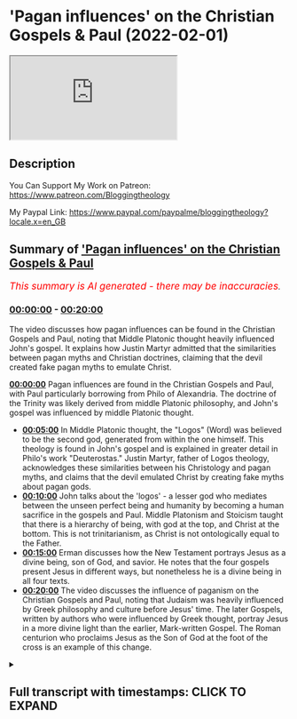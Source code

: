 # 'Pagan influences' on the Christian Gospels & Paul (2022-02-01)

<iframe loading='lazy' src='https://www.youtube.com/embed/w83Gf6Ldavs'></iframe>

## Description

You Can Support My Work on Patreon:
https://www.patreon.com/Bloggingtheology

My Paypal Link: 
https://www.paypal.com/paypalme/bloggingtheology?locale.x=en_GB

## Summary of ['Pagan influences' on the Christian Gospels & Paul](https://www.youtube.com/watch?v=w83Gf6Ldavs)


*<span style="color:red; font-size:125%">This summary is AI generated - there may be inaccuracies</span>. [](/)*

### [00:00:00](https://www.youtube.com/watch?v=w83Gf6Ldavs&t=0) - [00:20:00](https://www.youtube.com/watch?v=w83Gf6Ldavs&t=1200)

The video discusses how pagan influences can be found in the Christian Gospels and Paul, noting that Middle Platonic thought heavily influenced John's gospel. It explains how Justin Martyr admitted that the similarities between pagan myths and Christian doctrines, claiming that the devil created fake pagan myths to emulate Christ.

**[00:00:00](https://www.youtube.com/watch?v=w83Gf6Ldavs&t=0)** Pagan influences are found in the Christian Gospels and Paul, with Paul particularly borrowing from Philo of Alexandria. The doctrine of the Trinity was likely derived from middle Platonic philosophy, and John's gospel was influenced by middle Platonic thought.
* **[00:05:00](https://www.youtube.com/watch?v=w83Gf6Ldavs&t=300)** In Middle Platonic thought, the "Logos" (Word) was believed to be the second god, generated from within the one himself. This theology is found in John's gospel and is explained in greater detail in Philo's work "Deuterostas." Justin Martyr, father of Logos theology, acknowledges these similarities between his Christology and pagan myths, and claims that the devil emulated Christ by creating fake myths about pagan gods.
* **[00:10:00](https://www.youtube.com/watch?v=w83Gf6Ldavs&t=600)**  John talks about the 'logos' - a lesser god who mediates between the unseen perfect being and humanity by becoming a human sacrifice in the gospels and Paul. Middle Platonism and Stoicism taught that there is a hierarchy of being, with god at the top, and Christ at the bottom. This is not trinitarianism, as Christ is not ontologically equal to the Father.
* **[00:15:00](https://www.youtube.com/watch?v=w83Gf6Ldavs&t=900)**  Erman discusses how the New Testament portrays Jesus as a divine being, son of God, and savior. He notes that the four gospels present Jesus in different ways, but nonetheless he is a divine being in all four texts.
* **[00:20:00](https://www.youtube.com/watch?v=w83Gf6Ldavs&t=1200)** The video discusses the influence of paganism on the Christian Gospels and Paul, noting that Judaism was heavily influenced by Greek philosophy and culture before Jesus' time. The later Gospels, written by authors who were influenced by Greek thought, portray Jesus in a more divine light than the earlier, Mark-written Gospel. The Roman centurion who proclaims Jesus as the Son of God at the foot of the cross is an example of this change.

<details><summary><h2>Full transcript with timestamps: CLICK TO EXPAND</h2></summary>

[0:00:02](https://youtu.be/w83Gf6Ldavs?t=2) okay so i i want to begin  
[0:00:05](https://youtu.be/w83Gf6Ldavs?t=5) sort of uh setting the table as it were  
[0:00:07](https://youtu.be/w83Gf6Ldavs?t=7) theologically okay  
[0:00:09](https://youtu.be/w83Gf6Ldavs?t=9) so i mentioned in a previous podcast  
[0:00:11](https://youtu.be/w83Gf6Ldavs?t=11) that that paul's christology um not you  
[0:00:14](https://youtu.be/w83Gf6Ldavs?t=14) paul paul paul of tarsus  
[0:00:18](https://youtu.be/w83Gf6Ldavs?t=18) by the way but it's not the same as the  
[0:00:19](https://youtu.be/w83Gf6Ldavs?t=19) apostle paul  
[0:00:21](https://youtu.be/w83Gf6Ldavs?t=21) yeah  
[0:00:22](https://youtu.be/w83Gf6Ldavs?t=22) paul's christology in essence  
[0:00:25](https://youtu.be/w83Gf6Ldavs?t=25) was a composite of jewish and greek  
[0:00:27](https://youtu.be/w83Gf6Ldavs?t=27) ideas okay that is to say jewish and  
[0:00:29](https://youtu.be/w83Gf6Ldavs?t=29) pagan beliefs and by pagan i simply mean  
[0:00:32](https://youtu.be/w83Gf6Ldavs?t=32) non-jewish i'm not using the word a  
[0:00:34](https://youtu.be/w83Gf6Ldavs?t=34) pagan necessarily in a derogatory sense  
[0:00:37](https://youtu.be/w83Gf6Ldavs?t=37) okay so paul created this new hybrid  
[0:00:39](https://youtu.be/w83Gf6Ldavs?t=39) religion and religion in the hellenistic  
[0:00:41](https://youtu.be/w83Gf6Ldavs?t=41) world  
[0:00:42](https://youtu.be/w83Gf6Ldavs?t=42) tended to be syncretistic i mean they  
[0:00:44](https://youtu.be/w83Gf6Ldavs?t=44) would mix and match different elements  
[0:00:46](https://youtu.be/w83Gf6Ldavs?t=46) this was normal  
[0:00:47](https://youtu.be/w83Gf6Ldavs?t=47) and paul was schooled in hellenistic  
[0:00:49](https://youtu.be/w83Gf6Ldavs?t=49) philosophy paul quoted pagan poets  
[0:00:52](https://youtu.be/w83Gf6Ldavs?t=52) according to the new testament to  
[0:00:53](https://youtu.be/w83Gf6Ldavs?t=53) support his christology he quoted pagan  
[0:00:56](https://youtu.be/w83Gf6Ldavs?t=56) poets in the new testament to support  
[0:00:58](https://youtu.be/w83Gf6Ldavs?t=58) his christology this is something that  
[0:01:00](https://youtu.be/w83Gf6Ldavs?t=60) christian apologists don't like to talk  
[0:01:02](https://youtu.be/w83Gf6Ldavs?t=62) about and most casual bible readers are  
[0:01:04](https://youtu.be/w83Gf6Ldavs?t=64) not even aware of this they just read  
[0:01:06](https://youtu.be/w83Gf6Ldavs?t=66) the text they don't know what paul's  
[0:01:07](https://youtu.be/w83Gf6Ldavs?t=67) saying paul quoted the final mean as  
[0:01:10](https://youtu.be/w83Gf6Ldavs?t=70) hymn to zeus by the pagan poet and stoic  
[0:01:13](https://youtu.be/w83Gf6Ldavs?t=73) eritis of soli according to acts 17 28  
[0:01:16](https://youtu.be/w83Gf6Ldavs?t=76) at the aeropocus  
[0:01:18](https://youtu.be/w83Gf6Ldavs?t=78) and he also quoted the poet manander in  
[0:01:20](https://youtu.be/w83Gf6Ldavs?t=80) first corinthians 15 33. i mean talk  
[0:01:23](https://youtu.be/w83Gf6Ldavs?t=83) about the satanic verses  
[0:01:26](https://youtu.be/w83Gf6Ldavs?t=86) no i'm just kidding um  
[0:01:29](https://youtu.be/w83Gf6Ldavs?t=89) paul made christ right the jewish  
[0:01:31](https://youtu.be/w83Gf6Ldavs?t=91) messiah  
[0:01:33](https://youtu.be/w83Gf6Ldavs?t=93) the locus the intersection of two pagan  
[0:01:35](https://youtu.be/w83Gf6Ldavs?t=95) beliefs so christ is both the dying and  
[0:01:38](https://youtu.be/w83Gf6Ldavs?t=98) rising savior man god as well as the  
[0:01:40](https://youtu.be/w83Gf6Ldavs?t=100) divine mediator between the god and  
[0:01:43](https://youtu.be/w83Gf6Ldavs?t=103) humanity and by the god i mean  
[0:01:46](https://youtu.be/w83Gf6Ldavs?t=106) the perfect being who is at the top of  
[0:01:48](https://youtu.be/w83Gf6Ldavs?t=108) this ontological hierarchy or pyramid  
[0:01:52](https://youtu.be/w83Gf6Ldavs?t=112) that permeates all existence so this  
[0:01:54](https://youtu.be/w83Gf6Ldavs?t=114) this hierarchy or or chain of being  
[0:01:57](https://youtu.be/w83Gf6Ldavs?t=117) is absolutely central to both middle and  
[0:01:59](https://youtu.be/w83Gf6Ldavs?t=119) neoplatonism  
[0:02:01](https://youtu.be/w83Gf6Ldavs?t=121) okay and i want to make a request of the  
[0:02:03](https://youtu.be/w83Gf6Ldavs?t=123) audience to study middle and  
[0:02:06](https://youtu.be/w83Gf6Ldavs?t=126) neoplatonism and you will come to know  
[0:02:09](https://youtu.be/w83Gf6Ldavs?t=129) the true origins of the trinity i mean  
[0:02:11](https://youtu.be/w83Gf6Ldavs?t=131) christian apologists will say that the  
[0:02:13](https://youtu.be/w83Gf6Ldavs?t=133) doctrine of the trinity is firmly  
[0:02:14](https://youtu.be/w83Gf6Ldavs?t=134) grounded in the tanakh  
[0:02:16](https://youtu.be/w83Gf6Ldavs?t=136) in my view that's a red herring  
[0:02:18](https://youtu.be/w83Gf6Ldavs?t=138) they want to throw you off the scent of  
[0:02:20](https://youtu.be/w83Gf6Ldavs?t=140) greek metaphysics and study philo of  
[0:02:23](https://youtu.be/w83Gf6Ldavs?t=143) alexandria okay so he was a jewish  
[0:02:25](https://youtu.be/w83Gf6Ldavs?t=145) middle platonic philosopher living in  
[0:02:28](https://youtu.be/w83Gf6Ldavs?t=148) egypt in the first century he died  
[0:02:29](https://youtu.be/w83Gf6Ldavs?t=149) around 40 of the common era before the  
[0:02:31](https://youtu.be/w83Gf6Ldavs?t=151) writing of the new testament okay  
[0:02:33](https://youtu.be/w83Gf6Ldavs?t=153) there's no doubt  
[0:02:35](https://youtu.be/w83Gf6Ldavs?t=155) that philo's writings influenced the  
[0:02:37](https://youtu.be/w83Gf6Ldavs?t=157) doctrine of the trinity in a significant  
[0:02:39](https://youtu.be/w83Gf6Ldavs?t=159) way  
[0:02:40](https://youtu.be/w83Gf6Ldavs?t=160) even william lane craig admits this you  
[0:02:42](https://youtu.be/w83Gf6Ldavs?t=162) know dr craig is their champion the  
[0:02:44](https://youtu.be/w83Gf6Ldavs?t=164) christian apologists you know they love  
[0:02:46](https://youtu.be/w83Gf6Ldavs?t=166) him the early christian greek fathers  
[0:02:48](https://youtu.be/w83Gf6Ldavs?t=168) they used philo's writings  
[0:02:50](https://youtu.be/w83Gf6Ldavs?t=170) as a basis with which to formulate their  
[0:02:52](https://youtu.be/w83Gf6Ldavs?t=172) logos christology people like justin and  
[0:02:55](https://youtu.be/w83Gf6Ldavs?t=175) irenaeus eusebius who was constantine's  
[0:02:58](https://youtu.be/w83Gf6Ldavs?t=178) sort of spin doctor uh even claimed that  
[0:03:01](https://youtu.be/w83Gf6Ldavs?t=181) philo met peter right i mean it's a  
[0:03:03](https://youtu.be/w83Gf6Ldavs?t=183) total fabrication i mean this was  
[0:03:05](https://youtu.be/w83Gf6Ldavs?t=185) eusebius's way of bolstering philo's  
[0:03:07](https://youtu.be/w83Gf6Ldavs?t=187) authority similar to paul claiming that  
[0:03:10](https://youtu.be/w83Gf6Ldavs?t=190) he met with peter and james maybe he did  
[0:03:12](https://youtu.be/w83Gf6Ldavs?t=192) i mean it doesn't end well according to  
[0:03:14](https://youtu.be/w83Gf6Ldavs?t=194) acts 21 but craig says that  
[0:03:17](https://youtu.be/w83Gf6Ldavs?t=197) the dogma at nicea was quote a synthesis  
[0:03:20](https://youtu.be/w83Gf6Ldavs?t=200) between john's gospel  
[0:03:22](https://youtu.be/w83Gf6Ldavs?t=202) and the thought of philo of alexandria  
[0:03:25](https://youtu.be/w83Gf6Ldavs?t=205) and the middle platonism that he  
[0:03:27](https://youtu.be/w83Gf6Ldavs?t=207) represented end quote i mean i would go  
[0:03:30](https://youtu.be/w83Gf6Ldavs?t=210) even further and say that  
[0:03:32](https://youtu.be/w83Gf6Ldavs?t=212) john's gospel itself was clearly  
[0:03:34](https://youtu.be/w83Gf6Ldavs?t=214) influenced by middle platonism  
[0:03:37](https://youtu.be/w83Gf6Ldavs?t=217) so so  
[0:03:38](https://youtu.be/w83Gf6Ldavs?t=218) so dr craig even downplays in my opinion  
[0:03:42](https://youtu.be/w83Gf6Ldavs?t=222) the reality of the vast influence that  
[0:03:44](https://youtu.be/w83Gf6Ldavs?t=224) greek metaphysics had on both christian  
[0:03:46](https://youtu.be/w83Gf6Ldavs?t=226) doctrine and christian scripture and  
[0:03:49](https://youtu.be/w83Gf6Ldavs?t=229) we'll and we'll see that okay  
[0:03:51](https://youtu.be/w83Gf6Ldavs?t=231) this is a common place in um historical  
[0:03:54](https://youtu.be/w83Gf6Ldavs?t=234) theologies it's not just you and william  
[0:03:56](https://youtu.be/w83Gf6Ldavs?t=236) lane craig this is  
[0:03:58](https://youtu.be/w83Gf6Ldavs?t=238) very very standard understanding and  
[0:04:00](https://youtu.be/w83Gf6Ldavs?t=240) explanation of the origins of the way  
[0:04:01](https://youtu.be/w83Gf6Ldavs?t=241) the doctrine is formulated uh yeah this  
[0:04:04](https://youtu.be/w83Gf6Ldavs?t=244) is very very standard very very standard  
[0:04:06](https://youtu.be/w83Gf6Ldavs?t=246) across the board right  
[0:04:08](https://youtu.be/w83Gf6Ldavs?t=248) um so any honest historian or theologian  
[0:04:11](https://youtu.be/w83Gf6Ldavs?t=251) you know they will point this out so so  
[0:04:13](https://youtu.be/w83Gf6Ldavs?t=253) according to this platonic metaphysical  
[0:04:15](https://youtu.be/w83Gf6Ldavs?t=255) system at the top of this hierarchy of  
[0:04:17](https://youtu.be/w83Gf6Ldavs?t=257) being  
[0:04:18](https://youtu.be/w83Gf6Ldavs?t=258) is the one right tahen as platinus uh  
[0:04:22](https://youtu.be/w83Gf6Ldavs?t=262) referred to him the church father origin  
[0:04:24](https://youtu.be/w83Gf6Ldavs?t=264) of alexandria called him the auto theos  
[0:04:27](https://youtu.be/w83Gf6Ldavs?t=267) right the very god  
[0:04:29](https://youtu.be/w83Gf6Ldavs?t=269) of course philo called him hathaos with  
[0:04:31](https://youtu.be/w83Gf6Ldavs?t=271) the definite article the god and this is  
[0:04:33](https://youtu.be/w83Gf6Ldavs?t=273) also what john's gospel calls the father  
[0:04:36](https://youtu.be/w83Gf6Ldavs?t=276) ha theos okay with the definite article  
[0:04:39](https://youtu.be/w83Gf6Ldavs?t=279) um you know the the uh  
[0:04:42](https://youtu.be/w83Gf6Ldavs?t=282) the author of john's gospel never refers  
[0:04:44](https://youtu.be/w83Gf6Ldavs?t=284) to jesus or the son as ha theos in an  
[0:04:47](https://youtu.be/w83Gf6Ldavs?t=287) absolute and unqualified way  
[0:04:50](https://youtu.be/w83Gf6Ldavs?t=290) and thomas's so-called confession in  
[0:04:52](https://youtu.be/w83Gf6Ldavs?t=292) john 20 is not an exception to this so  
[0:04:54](https://youtu.be/w83Gf6Ldavs?t=294) john refers to jesus as the logos and a  
[0:04:58](https://youtu.be/w83Gf6Ldavs?t=298) theos a god so if you look at john 1 1  
[0:05:00](https://youtu.be/w83Gf6Ldavs?t=300) right nrk ain't halagas  
[0:05:03](https://youtu.be/w83Gf6Ldavs?t=303) kai halagas prastantheon  
[0:05:05](https://youtu.be/w83Gf6Ldavs?t=305) right so so in the beginning was the  
[0:05:07](https://youtu.be/w83Gf6Ldavs?t=307) word and the word was with the god tan  
[0:05:10](https://youtu.be/w83Gf6Ldavs?t=310) is a definite article here in the  
[0:05:11](https://youtu.be/w83Gf6Ldavs?t=311) accusative tan theon kai theos and a god  
[0:05:15](https://youtu.be/w83Gf6Ldavs?t=315) was the logos so middle platonism  
[0:05:18](https://youtu.be/w83Gf6Ldavs?t=318) explains what john meant here much more  
[0:05:20](https://youtu.be/w83Gf6Ldavs?t=320) coherently than tanaki judaism or  
[0:05:23](https://youtu.be/w83Gf6Ldavs?t=323) trinitarianism  
[0:05:25](https://youtu.be/w83Gf6Ldavs?t=325) in middle platonism the logos was  
[0:05:26](https://youtu.be/w83Gf6Ldavs?t=326) believed to be the second god a second  
[0:05:29](https://youtu.be/w83Gf6Ldavs?t=329) level of being who was generated  
[0:05:32](https://youtu.be/w83Gf6Ldavs?t=332) from within the one himself in  
[0:05:34](https://youtu.be/w83Gf6Ldavs?t=334) pre-eternality so since the logos was  
[0:05:36](https://youtu.be/w83Gf6Ldavs?t=336) generated or caused by  
[0:05:38](https://youtu.be/w83Gf6Ldavs?t=338) the god the logos is not as great as the  
[0:05:41](https://youtu.be/w83Gf6Ldavs?t=341) god the logos is the divine mediator  
[0:05:44](https://youtu.be/w83Gf6Ldavs?t=344) between the god and humanity  
[0:05:47](https://youtu.be/w83Gf6Ldavs?t=347) hence you know the father is greater  
[0:05:49](https://youtu.be/w83Gf6Ldavs?t=349) than i says john's incarnated logos yet  
[0:05:52](https://youtu.be/w83Gf6Ldavs?t=352) he also says the father and i are one so  
[0:05:54](https://youtu.be/w83Gf6Ldavs?t=354) christian apologists armed with the  
[0:05:56](https://youtu.be/w83Gf6Ldavs?t=356) nomenclature of nicaea they went back to  
[0:05:59](https://youtu.be/w83Gf6Ldavs?t=359) these texts and said okay when he said  
[0:06:02](https://youtu.be/w83Gf6Ldavs?t=362) the father is greater than i the logos  
[0:06:04](https://youtu.be/w83Gf6Ldavs?t=364) was talking about his hypothesis his  
[0:06:06](https://youtu.be/w83Gf6Ldavs?t=366) person but when he said the father and i  
[0:06:08](https://youtu.be/w83Gf6Ldavs?t=368) are one he was referring to his ucia his  
[0:06:10](https://youtu.be/w83Gf6Ldavs?t=370) essence so they incorporate this this  
[0:06:12](https://youtu.be/w83Gf6Ldavs?t=372) convoluted language and retroactively  
[0:06:15](https://youtu.be/w83Gf6Ldavs?t=375) import  
[0:06:17](https://youtu.be/w83Gf6Ldavs?t=377) a trinitarian hermeneutic upon john upon  
[0:06:20](https://youtu.be/w83Gf6Ldavs?t=380) john's gospel and does completely  
[0:06:22](https://youtu.be/w83Gf6Ldavs?t=382) decontextualize it i mean it's a nice  
[0:06:24](https://youtu.be/w83Gf6Ldavs?t=384) little slide of hand but read john in  
[0:06:26](https://youtu.be/w83Gf6Ldavs?t=386) its context right john's underlying  
[0:06:28](https://youtu.be/w83Gf6Ldavs?t=388) metaphysic is middle platonism  
[0:06:31](https://youtu.be/w83Gf6Ldavs?t=391) and in fact 70 years before john wrote  
[0:06:33](https://youtu.be/w83Gf6Ldavs?t=393) about the logos  
[0:06:35](https://youtu.be/w83Gf6Ldavs?t=395) philo wrote about the logos and philo  
[0:06:38](https://youtu.be/w83Gf6Ldavs?t=398) referred to the logos as a second god  
[0:06:42](https://youtu.be/w83Gf6Ldavs?t=402) deuterostas and origen would use the  
[0:06:44](https://youtu.be/w83Gf6Ldavs?t=404) same phrase some 200 years later but  
[0:06:47](https://youtu.be/w83Gf6Ldavs?t=407) still before nicea you know he said the  
[0:06:48](https://youtu.be/w83Gf6Ldavs?t=408) father is otto theos the very god the  
[0:06:51](https://youtu.be/w83Gf6Ldavs?t=411) son is important because the language  
[0:06:53](https://youtu.be/w83Gf6Ldavs?t=413) that john uses actually has a precedent  
[0:06:55](https://youtu.be/w83Gf6Ldavs?t=415) in um in the pagan language found on the  
[0:06:58](https://youtu.be/w83Gf6Ldavs?t=418) lips of philo of alexandria so it's not  
[0:07:01](https://youtu.be/w83Gf6Ldavs?t=421) a it's this continuity this connection  
[0:07:03](https://youtu.be/w83Gf6Ldavs?t=423) is really important i think it is very  
[0:07:06](https://youtu.be/w83Gf6Ldavs?t=426) important and you know origen also he  
[0:07:08](https://youtu.be/w83Gf6Ldavs?t=428) uses like you said he uses that phrase  
[0:07:10](https://youtu.be/w83Gf6Ldavs?t=430) from philo deuteros  
[0:07:12](https://youtu.be/w83Gf6Ldavs?t=432) that the logos is a second god but  
[0:07:14](https://youtu.be/w83Gf6Ldavs?t=434) johanna and jesus right  
[0:07:16](https://youtu.be/w83Gf6Ldavs?t=436) or john's logos refers to his father as  
[0:07:19](https://youtu.be/w83Gf6Ldavs?t=439) theon moo my god right  
[0:07:22](https://youtu.be/w83Gf6Ldavs?t=442) my god in mark in matthew jesus you know  
[0:07:24](https://youtu.be/w83Gf6Ldavs?t=444) the cry of their election  
[0:07:28](https://youtu.be/w83Gf6Ldavs?t=448) my god my god so the logos who's  
[0:07:30](https://youtu.be/w83Gf6Ldavs?t=450) supposed to be god capital g according  
[0:07:32](https://youtu.be/w83Gf6Ldavs?t=452) to trinitarians has a god so this is  
[0:07:35](https://youtu.be/w83Gf6Ldavs?t=455) clearly two gods and both men philo and  
[0:07:38](https://youtu.be/w83Gf6Ldavs?t=458) origen they hail from alexandria and you  
[0:07:40](https://youtu.be/w83Gf6Ldavs?t=460) know the name says it all you know this  
[0:07:42](https://youtu.be/w83Gf6Ldavs?t=462) is why imam al-ghazali vehemently  
[0:07:44](https://youtu.be/w83Gf6Ldavs?t=464) condemned the metaphysical positions of  
[0:07:46](https://youtu.be/w83Gf6Ldavs?t=466) the hellenistic muslim philosophers of  
[0:07:48](https://youtu.be/w83Gf6Ldavs?t=468) his day because he recognized that  
[0:07:50](https://youtu.be/w83Gf6Ldavs?t=470) platonic metaphysics  
[0:07:52](https://youtu.be/w83Gf6Ldavs?t=472) acted as a gateway to the theological  
[0:07:54](https://youtu.be/w83Gf6Ldavs?t=474) deviations and idolatry of the people of  
[0:07:56](https://youtu.be/w83Gf6Ldavs?t=476) the book both jews and christians of the  
[0:07:58](https://youtu.be/w83Gf6Ldavs?t=478) past not just christians but also jews  
[0:08:01](https://youtu.be/w83Gf6Ldavs?t=481) and as i said for philo the logos was  
[0:08:03](https://youtu.be/w83Gf6Ldavs?t=483) the highest of the intermediary beings  
[0:08:06](https://youtu.be/w83Gf6Ldavs?t=486) okay the begotten son of god he says  
[0:08:09](https://youtu.be/w83Gf6Ldavs?t=489) philo says he says his firstborn he says  
[0:08:12](https://youtu.be/w83Gf6Ldavs?t=492) the celestial high priest right who was  
[0:08:15](https://youtu.be/w83Gf6Ldavs?t=495) often symbolized in the tanakh by an  
[0:08:17](https://youtu.be/w83Gf6Ldavs?t=497) angel  
[0:08:18](https://youtu.be/w83Gf6Ldavs?t=498) all right this is according to philo the  
[0:08:19](https://youtu.be/w83Gf6Ldavs?t=499) logos as the mind of god as it were was  
[0:08:22](https://youtu.be/w83Gf6Ldavs?t=502) neither uncreated in the same sense as  
[0:08:24](https://youtu.be/w83Gf6Ldavs?t=504) the god nor created in the same sense as  
[0:08:27](https://youtu.be/w83Gf6Ldavs?t=507) the cosmos the logos was caused from the  
[0:08:30](https://youtu.be/w83Gf6Ldavs?t=510) very essence of the god  
[0:08:32](https://youtu.be/w83Gf6Ldavs?t=512) meaning the logos was eternally  
[0:08:34](https://youtu.be/w83Gf6Ldavs?t=514) generated i.e begotten not made before  
[0:08:38](https://youtu.be/w83Gf6Ldavs?t=518) all the ages sounds very very familiar  
[0:08:40](https://youtu.be/w83Gf6Ldavs?t=520) sounds like the nicene creed you know  
[0:08:42](https://youtu.be/w83Gf6Ldavs?t=522) justin martyr the father of logos  
[0:08:44](https://youtu.be/w83Gf6Ldavs?t=524) theology he he admits that there are  
[0:08:46](https://youtu.be/w83Gf6Ldavs?t=526) disturbing parallels between his  
[0:08:48](https://youtu.be/w83Gf6Ldavs?t=528) christology and the pagan myths of  
[0:08:50](https://youtu.be/w83Gf6Ldavs?t=530) bacchus that's dionysius  
[0:08:53](https://youtu.be/w83Gf6Ldavs?t=533) and and hercules and and esclepius and  
[0:08:55](https://youtu.be/w83Gf6Ldavs?t=535) perseus and mithras  
[0:08:57](https://youtu.be/w83Gf6Ldavs?t=537) and in his dialogue with trifo justin  
[0:08:59](https://youtu.be/w83Gf6Ldavs?t=539) accounts for these similarities by  
[0:09:00](https://youtu.be/w83Gf6Ldavs?t=540) claiming well the devil sort of emulated  
[0:09:02](https://youtu.be/w83Gf6Ldavs?t=542) the prophecies of christ by inventing  
[0:09:04](https://youtu.be/w83Gf6Ldavs?t=544) these sort of fake fables  
[0:09:06](https://youtu.be/w83Gf6Ldavs?t=546) about their pagan gods in order to cause  
[0:09:08](https://youtu.be/w83Gf6Ldavs?t=548) christians to go astray i mean justin  
[0:09:10](https://youtu.be/w83Gf6Ldavs?t=550) also says that the angel that  
[0:09:12](https://youtu.be/w83Gf6Ldavs?t=552) jacob wrestled in genesis  
[0:09:14](https://youtu.be/w83Gf6Ldavs?t=554) and beat no less was the pre-incarnate  
[0:09:18](https://youtu.be/w83Gf6Ldavs?t=558) christ the logos so so john 1 1 is the  
[0:09:21](https://youtu.be/w83Gf6Ldavs?t=561) beginning of the prologue of john's  
[0:09:22](https://youtu.be/w83Gf6Ldavs?t=562) gospel that's called the hymn to the  
[0:09:24](https://youtu.be/w83Gf6Ldavs?t=564) logos how does the hymn end right so the  
[0:09:27](https://youtu.be/w83Gf6Ldavs?t=567) most authentic reading according to new  
[0:09:29](https://youtu.be/w83Gf6Ldavs?t=569) testament textual critics like the  
[0:09:31](https://youtu.be/w83Gf6Ldavs?t=571) united bible society nestle allen and so  
[0:09:33](https://youtu.be/w83Gf6Ldavs?t=573) on and so forth is the following so it's  
[0:09:35](https://youtu.be/w83Gf6Ldavs?t=575) john 1 18 right john 1 18 that's the end  
[0:09:38](https://youtu.be/w83Gf6Ldavs?t=578) of the hymn to the logos it says  
[0:09:42](https://youtu.be/w83Gf6Ldavs?t=582) so no one has ever seen god and the  
[0:09:45](https://youtu.be/w83Gf6Ldavs?t=585) context clearly suggests that john is  
[0:09:47](https://youtu.be/w83Gf6Ldavs?t=587) talking about the first level of being  
[0:09:49](https://youtu.be/w83Gf6Ldavs?t=589) the father the god  
[0:09:51](https://youtu.be/w83Gf6Ldavs?t=591) because then he says monogenes theos a  
[0:09:55](https://youtu.be/w83Gf6Ldavs?t=595) unique god  
[0:09:57](https://youtu.be/w83Gf6Ldavs?t=597) a one of a kind god a uniquely generated  
[0:10:00](https://youtu.be/w83Gf6Ldavs?t=600) god and now john is talking about the  
[0:10:02](https://youtu.be/w83Gf6Ldavs?t=602) logos the logos is another god  
[0:10:04](https://youtu.be/w83Gf6Ldavs?t=604) because he was seen the first god he  
[0:10:06](https://youtu.be/w83Gf6Ldavs?t=606) mentioned has never been seen right the  
[0:10:08](https://youtu.be/w83Gf6Ldavs?t=608) monogamy's theos it's it goes on to say  
[0:10:12](https://youtu.be/w83Gf6Ldavs?t=612) who is in the heart of the father it  
[0:10:14](https://youtu.be/w83Gf6Ldavs?t=614) says ekinas exegesato that one exegetes  
[0:10:17](https://youtu.be/w83Gf6Ldavs?t=617) or explains or reveals the father so the  
[0:10:20](https://youtu.be/w83Gf6Ldavs?t=620) son is the divine  
[0:10:22](https://youtu.be/w83Gf6Ldavs?t=622) mediator and then john 3 16 for god so  
[0:10:24](https://youtu.be/w83Gf6Ldavs?t=624) loved the world he gave his only  
[0:10:26](https://youtu.be/w83Gf6Ldavs?t=626) begotten son the son is a savior man god  
[0:10:28](https://youtu.be/w83Gf6Ldavs?t=628) a human sacrifice  
[0:10:31](https://youtu.be/w83Gf6Ldavs?t=631) so then the second level of being  
[0:10:33](https://youtu.be/w83Gf6Ldavs?t=633) referred to as the logos by middle  
[0:10:35](https://youtu.be/w83Gf6Ldavs?t=635) platonic writers such as philo and john  
[0:10:37](https://youtu.be/w83Gf6Ldavs?t=637) is still a divine being he is a theos  
[0:10:40](https://youtu.be/w83Gf6Ldavs?t=640) he's a god but he's not haphaos he's not  
[0:10:43](https://youtu.be/w83Gf6Ldavs?t=643) the god or the otto theos the very god  
[0:10:46](https://youtu.be/w83Gf6Ldavs?t=646) so this is called henotheistic  
[0:10:48](https://youtu.be/w83Gf6Ldavs?t=648) polytheism okay this is not the yeti  
[0:10:51](https://youtu.be/w83Gf6Ldavs?t=651) this is not the unitarian you know  
[0:10:53](https://youtu.be/w83Gf6Ldavs?t=653) monotheism of the tanakh  
[0:10:55](https://youtu.be/w83Gf6Ldavs?t=655) nor is this the trinitarian monotheism  
[0:10:57](https://youtu.be/w83Gf6Ldavs?t=657) of the fourth century of the common era  
[0:10:59](https://youtu.be/w83Gf6Ldavs?t=659) this is a henotheistic polytheism this  
[0:11:02](https://youtu.be/w83Gf6Ldavs?t=662) is what the gospels and pauline epistles  
[0:11:05](https://youtu.be/w83Gf6Ldavs?t=665) teach in my view okay  
[0:11:06](https://youtu.be/w83Gf6Ldavs?t=666) the gospels suffused with greek ideas  
[0:11:10](https://youtu.be/w83Gf6Ldavs?t=670) and influenced by paul's gospel teach  
[0:11:13](https://youtu.be/w83Gf6Ldavs?t=673) that jesus is another god a lesser god  
[0:11:16](https://youtu.be/w83Gf6Ldavs?t=676) who mediates between the unseen perfect  
[0:11:18](https://youtu.be/w83Gf6Ldavs?t=678) being and humanity by becoming a human  
[0:11:20](https://youtu.be/w83Gf6Ldavs?t=680) sacrifice so he is the son of god not  
[0:11:22](https://youtu.be/w83Gf6Ldavs?t=682) god the son right and of course paul  
[0:11:24](https://youtu.be/w83Gf6Ldavs?t=684) wrote first timothy chapter 2 verses  
[0:11:27](https://youtu.be/w83Gf6Ldavs?t=687) five really that's pseudo paul right  
[0:11:29](https://youtu.be/w83Gf6Ldavs?t=689) first timothy two five and six but this  
[0:11:31](https://youtu.be/w83Gf6Ldavs?t=691) represents paul's thinking uh for there  
[0:11:33](https://youtu.be/w83Gf6Ldavs?t=693) is one god and one mediator between god  
[0:11:36](https://youtu.be/w83Gf6Ldavs?t=696) and man the man jesus christ and then he  
[0:11:38](https://youtu.be/w83Gf6Ldavs?t=698) goes on who gave himself as a ransom for  
[0:11:41](https://youtu.be/w83Gf6Ldavs?t=701) all people so we have the mediating  
[0:11:42](https://youtu.be/w83Gf6Ldavs?t=702) logos dying for our sins now paul never  
[0:11:45](https://youtu.be/w83Gf6Ldavs?t=705) referred to the mediator as the logos  
[0:11:48](https://youtu.be/w83Gf6Ldavs?t=708) but clearly this is the concept he has  
[0:11:50](https://youtu.be/w83Gf6Ldavs?t=710) in mind  
[0:11:51](https://youtu.be/w83Gf6Ldavs?t=711) paul didn't refer to christ as the  
[0:11:54](https://youtu.be/w83Gf6Ldavs?t=714) wisdom of god theo sophian and of course  
[0:11:57](https://youtu.be/w83Gf6Ldavs?t=717) philo had already identified chokma in  
[0:12:00](https://youtu.be/w83Gf6Ldavs?t=720) the old testament divine wisdom as being  
[0:12:02](https://youtu.be/w83Gf6Ldavs?t=722) the logos explicitly right like in  
[0:12:04](https://youtu.be/w83Gf6Ldavs?t=724) proverbs chapter eight right the  
[0:12:06](https://youtu.be/w83Gf6Ldavs?t=726) personified and expressive  
[0:12:08](https://youtu.be/w83Gf6Ldavs?t=728) logos according to philo spoke of its  
[0:12:10](https://youtu.be/w83Gf6Ldavs?t=730) origin the lord possessed me at the  
[0:12:11](https://youtu.be/w83Gf6Ldavs?t=731) beginning of his way before his work of  
[0:12:14](https://youtu.be/w83Gf6Ldavs?t=734) creation i was poured forth from  
[0:12:16](https://youtu.be/w83Gf6Ldavs?t=736) eternity from from before the creation  
[0:12:18](https://youtu.be/w83Gf6Ldavs?t=738) of the earth and paul being a highly  
[0:12:21](https://youtu.be/w83Gf6Ldavs?t=741) hellenized jew that he was echoed this  
[0:12:24](https://youtu.be/w83Gf6Ldavs?t=744) phelonic uh sentiment i mean paul wrote  
[0:12:26](https://youtu.be/w83Gf6Ldavs?t=746) to the corinthians that he was speaking  
[0:12:27](https://youtu.be/w83Gf6Ldavs?t=747) of the wisdom of god and mystery which  
[0:12:29](https://youtu.be/w83Gf6Ldavs?t=749) was ordained by god before the ages of  
[0:12:31](https://youtu.be/w83Gf6Ldavs?t=751) our glory  
[0:12:33](https://youtu.be/w83Gf6Ldavs?t=753) in this in the pseudo-pauline book of  
[0:12:34](https://youtu.be/w83Gf6Ldavs?t=754) colossians the author said and he the  
[0:12:36](https://youtu.be/w83Gf6Ldavs?t=756) son is before all things and by him all  
[0:12:39](https://youtu.be/w83Gf6Ldavs?t=759) things are held together this is middle  
[0:12:41](https://youtu.be/w83Gf6Ldavs?t=761) platonism this is stoicism okay  
[0:12:44](https://youtu.be/w83Gf6Ldavs?t=764) additionally  
[0:12:46](https://youtu.be/w83Gf6Ldavs?t=766) and again in imitation of middle  
[0:12:47](https://youtu.be/w83Gf6Ldavs?t=767) platonism paul envisioned a henotheistic  
[0:12:51](https://youtu.be/w83Gf6Ldavs?t=771) and hierarchical scheme of divinity with  
[0:12:54](https://youtu.be/w83Gf6Ldavs?t=774) god our father at the top and then the  
[0:12:56](https://youtu.be/w83Gf6Ldavs?t=776) lord jesus christ the wisdom of god i.e  
[0:12:59](https://youtu.be/w83Gf6Ldavs?t=779) the logos just below him right so paul  
[0:13:02](https://youtu.be/w83Gf6Ldavs?t=782) wrote in first corinthians he says  
[0:13:03](https://youtu.be/w83Gf6Ldavs?t=783) pantas andros ethale  
[0:13:06](https://youtu.be/w83Gf6Ldavs?t=786) so he says the head of every man is  
[0:13:08](https://youtu.be/w83Gf6Ldavs?t=788) christ  
[0:13:12](https://youtu.be/w83Gf6Ldavs?t=792) and the head of of the woman is the man  
[0:13:15](https://youtu.be/w83Gf6Ldavs?t=795) right so the feminist they don't they  
[0:13:17](https://youtu.be/w83Gf6Ldavs?t=797) don't like this verse uh  
[0:13:20](https://youtu.be/w83Gf6Ldavs?t=800) it's extraordinary passage because the  
[0:13:21](https://youtu.be/w83Gf6Ldavs?t=801) hierarchy the divine hierarchy and the  
[0:13:23](https://youtu.be/w83Gf6Ldavs?t=803) human hierarchy is is ontological we're  
[0:13:27](https://youtu.be/w83Gf6Ldavs?t=807) dealing here with jesus after his  
[0:13:28](https://youtu.be/w83Gf6Ldavs?t=808) resurrection after the ascension this is  
[0:13:31](https://youtu.be/w83Gf6Ldavs?t=811) the theology that paul really believes  
[0:13:33](https://youtu.be/w83Gf6Ldavs?t=813) in and that is god christ and then  
[0:13:36](https://youtu.be/w83Gf6Ldavs?t=816) subservient to that man and woman and uh  
[0:13:39](https://youtu.be/w83Gf6Ldavs?t=819) there's nothing trinitarian about it at  
[0:13:41](https://youtu.be/w83Gf6Ldavs?t=821) all on the contrary is as you say  
[0:13:43](https://youtu.be/w83Gf6Ldavs?t=823) exactly is a hierarchy of being and the  
[0:13:45](https://youtu.be/w83Gf6Ldavs?t=825) head of christ is  
[0:13:47](https://youtu.be/w83Gf6Ldavs?t=827) ha theos he says at the end  
[0:13:51](https://youtu.be/w83Gf6Ldavs?t=831) the god yes the father is the god jesus  
[0:13:53](https://youtu.be/w83Gf6Ldavs?t=833) christ is the lord these two are not  
[0:13:55](https://youtu.be/w83Gf6Ldavs?t=835) ontologically equal for paul  
[0:13:58](https://youtu.be/w83Gf6Ldavs?t=838) just just say uh so just so people  
[0:14:00](https://youtu.be/w83Gf6Ldavs?t=840) understand here how christians deal with  
[0:14:01](https://youtu.be/w83Gf6Ldavs?t=841) this i i i've had the honor and the  
[0:14:03](https://youtu.be/w83Gf6Ldavs?t=843) privilege also to speak to professor  
[0:14:05](https://youtu.be/w83Gf6Ldavs?t=845) dale martin from uh yale university he's  
[0:14:07](https://youtu.be/w83Gf6Ldavs?t=847) one of the world's great uh new  
[0:14:09](https://youtu.be/w83Gf6Ldavs?t=849) testament scholars he's also a christian  
[0:14:11](https://youtu.be/w83Gf6Ldavs?t=851) theologian and a trinitarian  
[0:14:13](https://youtu.be/w83Gf6Ldavs?t=853) and he discusses this very very passage  
[0:14:15](https://youtu.be/w83Gf6Ldavs?t=855) and how he deals with it in his uh most  
[0:14:18](https://youtu.be/w83Gf6Ldavs?t=858) uh recent work which is addressed to  
[0:14:20](https://youtu.be/w83Gf6Ldavs?t=860) these whole car all these home and  
[0:14:21](https://youtu.be/w83Gf6Ldavs?t=861) musical issues how do we how do we be  
[0:14:23](https://youtu.be/w83Gf6Ldavs?t=863) trinitarian christians in the light of  
[0:14:24](https://youtu.be/w83Gf6Ldavs?t=864) what you're saying dr alietai and he  
[0:14:27](https://youtu.be/w83Gf6Ldavs?t=867) says well when you read passages like  
[0:14:28](https://youtu.be/w83Gf6Ldavs?t=868) that what you do is you read them in a  
[0:14:30](https://youtu.be/w83Gf6Ldavs?t=870) trinitarian way and you insert  
[0:14:32](https://youtu.be/w83Gf6Ldavs?t=872) the the son and father language you  
[0:14:34](https://youtu.be/w83Gf6Ldavs?t=874) understand it in that way you read it in  
[0:14:37](https://youtu.be/w83Gf6Ldavs?t=877) a trinitarian way so he's very explicit  
[0:14:40](https://youtu.be/w83Gf6Ldavs?t=880) he's very open and candid about what you  
[0:14:42](https://youtu.be/w83Gf6Ldavs?t=882) do you don't take paul's meaning you  
[0:14:45](https://youtu.be/w83Gf6Ldavs?t=885) take the later meaning and you read it  
[0:14:47](https://youtu.be/w83Gf6Ldavs?t=887) in  
[0:14:48](https://youtu.be/w83Gf6Ldavs?t=888) and he's not he's very open about it  
[0:14:50](https://youtu.be/w83Gf6Ldavs?t=890) he's very yeah he's very honest and open  
[0:14:52](https://youtu.be/w83Gf6Ldavs?t=892) that's exactly how how you read it i  
[0:14:54](https://youtu.be/w83Gf6Ldavs?t=894) mean on the surface the plain meaning  
[0:14:56](https://youtu.be/w83Gf6Ldavs?t=896) here is very clear you know the one who  
[0:14:58](https://youtu.be/w83Gf6Ldavs?t=898) has authority over christ a god is the  
[0:15:01](https://youtu.be/w83Gf6Ldavs?t=901) god  
[0:15:02](https://youtu.be/w83Gf6Ldavs?t=902) and this is further made clear by paul's  
[0:15:03](https://youtu.be/w83Gf6Ldavs?t=903) statement he says whether paul or  
[0:15:05](https://youtu.be/w83Gf6Ldavs?t=905) apollos or kephas or the world or life  
[0:15:07](https://youtu.be/w83Gf6Ldavs?t=907) or death  
[0:15:08](https://youtu.be/w83Gf6Ldavs?t=908) or things now or things to come all  
[0:15:11](https://youtu.be/w83Gf6Ldavs?t=911) things belong to you and you belong to  
[0:15:12](https://youtu.be/w83Gf6Ldavs?t=912) christ and christ belongs to god  
[0:15:16](https://youtu.be/w83Gf6Ldavs?t=916) right it's very good finally we read in  
[0:15:18](https://youtu.be/w83Gf6Ldavs?t=918) in the pseudo-pauline book of ephesians  
[0:15:21](https://youtu.be/w83Gf6Ldavs?t=921) the god of our lord jesus christ the god  
[0:15:24](https://youtu.be/w83Gf6Ldavs?t=924) just think about this thing the god of  
[0:15:26](https://youtu.be/w83Gf6Ldavs?t=926) our lord jesus christ the father of  
[0:15:29](https://youtu.be/w83Gf6Ldavs?t=929) glory again in john the logos the johann  
[0:15:31](https://youtu.be/w83Gf6Ldavs?t=931) and jesus refers to the father as my god  
[0:15:35](https://youtu.be/w83Gf6Ldavs?t=935) as well as the only one who is truly god  
[0:15:38](https://youtu.be/w83Gf6Ldavs?t=938) in in john 17 3.  
[0:15:40](https://youtu.be/w83Gf6Ldavs?t=940) of course trinitarians will disagree  
[0:15:42](https://youtu.be/w83Gf6Ldavs?t=942) with these assertions they will quote  
[0:15:44](https://youtu.be/w83Gf6Ldavs?t=944) paul's famous hymn to christ in  
[0:15:45](https://youtu.be/w83Gf6Ldavs?t=945) philippians 2 as being sort of a proof  
[0:15:47](https://youtu.be/w83Gf6Ldavs?t=947) text of their position that paul  
[0:15:49](https://youtu.be/w83Gf6Ldavs?t=949) maintained that christ was essentially  
[0:15:51](https://youtu.be/w83Gf6Ldavs?t=951) equal to god so paul said uh he said  
[0:15:54](https://youtu.be/w83Gf6Ldavs?t=954) that jesus christ he said being in the  
[0:15:56](https://youtu.be/w83Gf6Ldavs?t=956) form of god did not think it was robbery  
[0:15:58](https://youtu.be/w83Gf6Ldavs?t=958) to be equal with god  
[0:16:00](https://youtu.be/w83Gf6Ldavs?t=960) but but here's a problem if if christ  
[0:16:02](https://youtu.be/w83Gf6Ldavs?t=962) was god  
[0:16:03](https://youtu.be/w83Gf6Ldavs?t=963) the god why would he even consider the  
[0:16:05](https://youtu.be/w83Gf6Ldavs?t=965) notion that it was robbery to be equal  
[0:16:07](https://youtu.be/w83Gf6Ldavs?t=967) to himself this is nonsense  
[0:16:10](https://youtu.be/w83Gf6Ldavs?t=970) you see paul was neither a trinitarian  
[0:16:12](https://youtu.be/w83Gf6Ldavs?t=972) nor a unitarian okay so from the greater  
[0:16:15](https://youtu.be/w83Gf6Ldavs?t=975) context of the passage i mean it's clear  
[0:16:17](https://youtu.be/w83Gf6Ldavs?t=977) that paul believed that christ was  
[0:16:19](https://youtu.be/w83Gf6Ldavs?t=979) somehow divine in fact worthy of worship  
[0:16:22](https://youtu.be/w83Gf6Ldavs?t=982) it seems to me that when paul wrote that  
[0:16:23](https://youtu.be/w83Gf6Ldavs?t=983) christ was both the morphe feiyu the  
[0:16:26](https://youtu.be/w83Gf6Ldavs?t=986) form of a god and the morphe dulu the  
[0:16:30](https://youtu.be/w83Gf6Ldavs?t=990) form of a servant he meant a physical  
[0:16:32](https://youtu.be/w83Gf6Ldavs?t=992) god a deity in the appearance of human  
[0:16:34](https://youtu.be/w83Gf6Ldavs?t=994) flesh however christ as lord and savior  
[0:16:38](https://youtu.be/w83Gf6Ldavs?t=998) did not consider it robbery to be equal  
[0:16:40](https://youtu.be/w83Gf6Ldavs?t=1000) to the god precisely because he was not  
[0:16:43](https://youtu.be/w83Gf6Ldavs?t=1003) the god  
[0:16:45](https://youtu.be/w83Gf6Ldavs?t=1005) christ was the divine son of god whose  
[0:16:46](https://youtu.be/w83Gf6Ldavs?t=1006) level of authority on earth was equal to  
[0:16:49](https://youtu.be/w83Gf6Ldavs?t=1009) the god because the latter sent him to  
[0:16:51](https://youtu.be/w83Gf6Ldavs?t=1011) communicate his will to die for the sins  
[0:16:53](https://youtu.be/w83Gf6Ldavs?t=1013) of humanity so for paul christ was not  
[0:16:55](https://youtu.be/w83Gf6Ldavs?t=1015) equal to god sorry christ was equal to  
[0:16:58](https://youtu.be/w83Gf6Ldavs?t=1018) god but not identical to god and this is  
[0:17:00](https://youtu.be/w83Gf6Ldavs?t=1020) a very very crucial distinction i'll say  
[0:17:02](https://youtu.be/w83Gf6Ldavs?t=1022) it again for paul christ was equal to  
[0:17:04](https://youtu.be/w83Gf6Ldavs?t=1024) god but not identical okay therefore  
[0:17:07](https://youtu.be/w83Gf6Ldavs?t=1027) paul was a hellenized you know jewish  
[0:17:09](https://youtu.be/w83Gf6Ldavs?t=1029) you know soft polytheist a henotheist  
[0:17:11](https://youtu.be/w83Gf6Ldavs?t=1031) really he was neither a trinitarian nor  
[0:17:14](https://youtu.be/w83Gf6Ldavs?t=1034) unitarian now the major difference  
[0:17:16](https://youtu.be/w83Gf6Ldavs?t=1036) between paul and john on one side and  
[0:17:19](https://youtu.be/w83Gf6Ldavs?t=1039) philo on the other  
[0:17:21](https://youtu.be/w83Gf6Ldavs?t=1041) is that paul and john believed that the  
[0:17:24](https://youtu.be/w83Gf6Ldavs?t=1044) wisdom or the logos had incarnated into  
[0:17:26](https://youtu.be/w83Gf6Ldavs?t=1046) human flesh as a jewish messiah while  
[0:17:29](https://youtu.be/w83Gf6Ldavs?t=1049) philo did not speak of specific  
[0:17:30](https://youtu.be/w83Gf6Ldavs?t=1050) incarnations but philo did say that the  
[0:17:33](https://youtu.be/w83Gf6Ldavs?t=1053) meaning of the statement man was made in  
[0:17:35](https://youtu.be/w83Gf6Ldavs?t=1055) the image of god he said that man was  
[0:17:37](https://youtu.be/w83Gf6Ldavs?t=1057) made in the image of the second god the  
[0:17:39](https://youtu.be/w83Gf6Ldavs?t=1059) logos and adam was made in the uh  
[0:17:43](https://youtu.be/w83Gf6Ldavs?t=1063) adam was not made in the image of the  
[0:17:45](https://youtu.be/w83Gf6Ldavs?t=1065) god because the god is the supreme and  
[0:17:47](https://youtu.be/w83Gf6Ldavs?t=1067) absolutely transcendent mystery you know  
[0:17:50](https://youtu.be/w83Gf6Ldavs?t=1070) just as john said no one has it ever no  
[0:17:52](https://youtu.be/w83Gf6Ldavs?t=1072) one has ever seen god because he is the  
[0:17:55](https://youtu.be/w83Gf6Ldavs?t=1075) absolutely transcendent mystery the  
[0:17:57](https://youtu.be/w83Gf6Ldavs?t=1077) logos who is seen reveals him so even  
[0:18:00](https://youtu.be/w83Gf6Ldavs?t=1080) there there's a bit of a similarity and  
[0:18:01](https://youtu.be/w83Gf6Ldavs?t=1081) just one last thing before we get to  
[0:18:03](https://youtu.be/w83Gf6Ldavs?t=1083) daniel sort of laying down this sort of  
[0:18:06](https://youtu.be/w83Gf6Ldavs?t=1086) theological  
[0:18:08](https://youtu.be/w83Gf6Ldavs?t=1088) foundation here is that  
[0:18:11](https://youtu.be/w83Gf6Ldavs?t=1091) and this is all related to daniel and  
[0:18:12](https://youtu.be/w83Gf6Ldavs?t=1092) the son of man by the way i'll get to  
[0:18:14](https://youtu.be/w83Gf6Ldavs?t=1094) that in my view and this is something  
[0:18:15](https://youtu.be/w83Gf6Ldavs?t=1095) that maybe uh many muslim duat many  
[0:18:19](https://youtu.be/w83Gf6Ldavs?t=1099) muslim callers to the faith will not  
[0:18:20](https://youtu.be/w83Gf6Ldavs?t=1100) agree with  
[0:18:22](https://youtu.be/w83Gf6Ldavs?t=1102) okay in my view jesus is portrayed as a  
[0:18:24](https://youtu.be/w83Gf6Ldavs?t=1104) divine being a god  
[0:18:27](https://youtu.be/w83Gf6Ldavs?t=1107) in all four gospels in the new testament  
[0:18:29](https://youtu.be/w83Gf6Ldavs?t=1109) okay this is my view that he is the  
[0:18:31](https://youtu.be/w83Gf6Ldavs?t=1111) divine son of god and savior who will  
[0:18:33](https://youtu.be/w83Gf6Ldavs?t=1113) eventually judge mankind in all four  
[0:18:35](https://youtu.be/w83Gf6Ldavs?t=1115) gospels this is how the gospels present  
[0:18:37](https://youtu.be/w83Gf6Ldavs?t=1117) him  
[0:18:38](https://youtu.be/w83Gf6Ldavs?t=1118) he's not the god right the closest he  
[0:18:41](https://youtu.be/w83Gf6Ldavs?t=1121) gets to the god is in john but he never  
[0:18:43](https://youtu.be/w83Gf6Ldavs?t=1123) actually reaches him  
[0:18:44](https://youtu.be/w83Gf6Ldavs?t=1124) the new testament jesus is clearly  
[0:18:46](https://youtu.be/w83Gf6Ldavs?t=1126) inferior to the god whom he calls the  
[0:18:49](https://youtu.be/w83Gf6Ldavs?t=1129) father but he's also clearly not just a  
[0:18:51](https://youtu.be/w83Gf6Ldavs?t=1131) man  
[0:18:52](https://youtu.be/w83Gf6Ldavs?t=1132) okay so the gospels were not written by  
[0:18:54](https://youtu.be/w83Gf6Ldavs?t=1134) trinitarians that's anachronistic  
[0:18:56](https://youtu.be/w83Gf6Ldavs?t=1136) nor were they written by pharisaic jews  
[0:18:59](https://youtu.be/w83Gf6Ldavs?t=1139) nor were they written by jamesonian you  
[0:19:01](https://youtu.be/w83Gf6Ldavs?t=1141) know nazarenes or ebionites so i don't  
[0:19:03](https://youtu.be/w83Gf6Ldavs?t=1143) believe that the four gospels are  
[0:19:05](https://youtu.be/w83Gf6Ldavs?t=1145) teaching a theology that is totally  
[0:19:06](https://youtu.be/w83Gf6Ldavs?t=1146) consistent with islam or unitarian  
[0:19:09](https://youtu.be/w83Gf6Ldavs?t=1149) christianity or traditional uh judaism i  
[0:19:12](https://youtu.be/w83Gf6Ldavs?t=1152) believe that jesus attains divine status  
[0:19:14](https://youtu.be/w83Gf6Ldavs?t=1154) in different ways in the gospels right  
[0:19:16](https://youtu.be/w83Gf6Ldavs?t=1156) but nonetheless he is a divine being in  
[0:19:18](https://youtu.be/w83Gf6Ldavs?t=1158) all four gospels right yeah so you know  
[0:19:20](https://youtu.be/w83Gf6Ldavs?t=1160) you know  
[0:19:21](https://youtu.be/w83Gf6Ldavs?t=1161) yeah  
[0:19:22](https://youtu.be/w83Gf6Ldavs?t=1162) erman has uh explained this in great  
[0:19:24](https://youtu.be/w83Gf6Ldavs?t=1164) detail  
[0:19:25](https://youtu.be/w83Gf6Ldavs?t=1165) jesus in some sense and this is a  
[0:19:27](https://youtu.be/w83Gf6Ldavs?t=1167) crucial caveat yeah nowhere is jesus  
[0:19:30](https://youtu.be/w83Gf6Ldavs?t=1170) yahweh in any of the gospels but he  
[0:19:33](https://youtu.be/w83Gf6Ldavs?t=1173) according to the understandings of the  
[0:19:35](https://youtu.be/w83Gf6Ldavs?t=1175) use of this language in the greek aroma  
[0:19:36](https://youtu.be/w83Gf6Ldavs?t=1176) world and even in judaism at the time  
[0:19:38](https://youtu.be/w83Gf6Ldavs?t=1178) the language of divinity was very  
[0:19:40](https://youtu.be/w83Gf6Ldavs?t=1180) elastic and could and did apply to human  
[0:19:42](https://youtu.be/w83Gf6Ldavs?t=1182) beings as well and within that kind of  
[0:19:44](https://youtu.be/w83Gf6Ldavs?t=1184) matrix jesus does find the setting but  
[0:19:47](https://youtu.be/w83Gf6Ldavs?t=1187) not as yahweh jesus never yahweh in the  
[0:19:49](https://youtu.be/w83Gf6Ldavs?t=1189) new testament he would say yeah  
[0:19:51](https://youtu.be/w83Gf6Ldavs?t=1191) yeah and we do see that evolution of  
[0:19:53](https://youtu.be/w83Gf6Ldavs?t=1193) christology in the gospel i mean the  
[0:19:54](https://youtu.be/w83Gf6Ldavs?t=1194) earlier the gospel  
[0:19:56](https://youtu.be/w83Gf6Ldavs?t=1196) the the later jesus becomes the divine  
[0:19:58](https://youtu.be/w83Gf6Ldavs?t=1198) son of god in the timeline or to put it  
[0:20:00](https://youtu.be/w83Gf6Ldavs?t=1200) in another way the later the gospel the  
[0:20:02](https://youtu.be/w83Gf6Ldavs?t=1202) earlier jesus becomes divine yes now the  
[0:20:04](https://youtu.be/w83Gf6Ldavs?t=1204) under the underlying influences of  
[0:20:06](https://youtu.be/w83Gf6Ldavs?t=1206) mark's gospel which is the earliest of  
[0:20:08](https://youtu.be/w83Gf6Ldavs?t=1208) the quartet  
[0:20:09](https://youtu.be/w83Gf6Ldavs?t=1209) are greek metaphysics enochic tradition  
[0:20:12](https://youtu.be/w83Gf6Ldavs?t=1212) and pauline christology so judaism is  
[0:20:14](https://youtu.be/w83Gf6Ldavs?t=1214) very much sort of in the back row it's  
[0:20:16](https://youtu.be/w83Gf6Ldavs?t=1216) just kind of a veneer  
[0:20:18](https://youtu.be/w83Gf6Ldavs?t=1218) the disciples in mark are are totally  
[0:20:20](https://youtu.be/w83Gf6Ldavs?t=1220) inept unable to understand anything you  
[0:20:23](https://youtu.be/w83Gf6Ldavs?t=1223) know they're cowards who forsake jesus  
[0:20:25](https://youtu.be/w83Gf6Ldavs?t=1225) and flee  
[0:20:26](https://youtu.be/w83Gf6Ldavs?t=1226) why because they're jews mark is making  
[0:20:29](https://youtu.be/w83Gf6Ldavs?t=1229) a statement here um you will not  
[0:20:31](https://youtu.be/w83Gf6Ldavs?t=1231) understand jesus at least his jesus the  
[0:20:34](https://youtu.be/w83Gf6Ldavs?t=1234) mark in jesus through jewish eyes you  
[0:20:37](https://youtu.be/w83Gf6Ldavs?t=1237) need greco-roman eyes  
[0:20:39](https://youtu.be/w83Gf6Ldavs?t=1239) and at the end of mark it is a roman  
[0:20:41](https://youtu.be/w83Gf6Ldavs?t=1241) centurion who confesses  
[0:20:43](https://youtu.be/w83Gf6Ldavs?t=1243) you know at the foot of the cross truly  
[0:20:44](https://youtu.be/w83Gf6Ldavs?t=1244) this man was a son of god  
[0:20:46](https://youtu.be/w83Gf6Ldavs?t=1246) you see he gets it not the jewish  
[0:20:49](https://youtu.be/w83Gf6Ldavs?t=1249) disciples in a mark mary and jesus's  
[0:20:52](https://youtu.be/w83Gf6Ldavs?t=1252) family think he's insane  
[0:20:54](https://youtu.be/w83Gf6Ldavs?t=1254) you know if mary was visited by an angel  
[0:20:57](https://youtu.be/w83Gf6Ldavs?t=1257) why does she think jesus was insane why  
[0:20:59](https://youtu.be/w83Gf6Ldavs?t=1259) because she was a jew so mark is telling  
[0:21:01](https://youtu.be/w83Gf6Ldavs?t=1261) us that that jesus is the son of god  
[0:21:04](https://youtu.be/w83Gf6Ldavs?t=1264) really in a greco-roman sense now what  
[0:21:07](https://youtu.be/w83Gf6Ldavs?t=1267) is the roman conception of a son of god  
[0:21:09](https://youtu.be/w83Gf6Ldavs?t=1269) you know augustus was called the son of  
[0:21:11](https://youtu.be/w83Gf6Ldavs?t=1271) god he was a divine being but no roman  
[0:21:13](https://youtu.be/w83Gf6Ldavs?t=1273) believed that augustus was equal in all  
[0:21:16](https://youtu.be/w83Gf6Ldavs?t=1276) respects to jupiter to zeus who is the  
[0:21:19](https://youtu.be/w83Gf6Ldavs?t=1279) god okay so keep that in mind so so so  
[0:21:22](https://youtu.be/w83Gf6Ldavs?t=1282) when we study um jewish history we see  
[0:21:25](https://youtu.be/w83Gf6Ldavs?t=1285) that that pre-christian north african  
[0:21:28](https://youtu.be/w83Gf6Ldavs?t=1288) and palestinian judaism had already been  
[0:21:31](https://youtu.be/w83Gf6Ldavs?t=1291) significantly influenced by greek  
[0:21:33](https://youtu.be/w83Gf6Ldavs?t=1293) metaphysics ever since the beginning of  
[0:21:36](https://youtu.be/w83Gf6Ldavs?t=1296) the hellenistic period in the 4th  
[0:21:37](https://youtu.be/w83Gf6Ldavs?t=1297) century bce so philo and paul and john  
[0:21:40](https://youtu.be/w83Gf6Ldavs?t=1300) they're just sort of the tip of the  
[0:21:41](https://youtu.be/w83Gf6Ldavs?t=1301) iceberg  
[0:21:42](https://youtu.be/w83Gf6Ldavs?t=1302) the invasion of all things greek and  
[0:21:45](https://youtu.be/w83Gf6Ldavs?t=1305) palestine  
[0:21:46](https://youtu.be/w83Gf6Ldavs?t=1306) even led to a massive  
[0:21:48](https://youtu.be/w83Gf6Ldavs?t=1308) inter-jewish conflict right with  
[0:21:50](https://youtu.be/w83Gf6Ldavs?t=1310) maccabean purists on one side and then  
[0:21:53](https://youtu.be/w83Gf6Ldavs?t=1313) the the cyro grecian the you know the  
[0:21:55](https://youtu.be/w83Gf6Ldavs?t=1315) celeste empire along with their jewish  
[0:21:58](https://youtu.be/w83Gf6Ldavs?t=1318) sympathizers on the other side i mean  
[0:22:00](https://youtu.be/w83Gf6Ldavs?t=1320) they were jewish men i don't know how on  
[0:22:02](https://youtu.be/w83Gf6Ldavs?t=1322) earth they were able to do this but  
[0:22:03](https://youtu.be/w83Gf6Ldavs?t=1323) there were jewish men who reversed their  
[0:22:05](https://youtu.be/w83Gf6Ldavs?t=1325) circumcisions  
[0:22:06](https://youtu.be/w83Gf6Ldavs?t=1326) so that they could look like  
[0:22:08](https://youtu.be/w83Gf6Ldavs?t=1328) a wrestler in the gymnasium and stuff i  
[0:22:10](https://youtu.be/w83Gf6Ldavs?t=1330) never got that but i thought that's not  
[0:22:12](https://youtu.be/w83Gf6Ldavs?t=1332) to bring too much into these details but  
[0:22:13](https://youtu.be/w83Gf6Ldavs?t=1333) somehow they did it so somehow they  
[0:22:16](https://youtu.be/w83Gf6Ldavs?t=1336) managed to pull it off some kind of  
[0:22:18](https://youtu.be/w83Gf6Ldavs?t=1338) reconstructive surgery and they were  
[0:22:20](https://youtu.be/w83Gf6Ldavs?t=1340) able to like yeah you wrestle in the  
[0:22:21](https://youtu.be/w83Gf6Ldavs?t=1341) gymnasium compete in the greek olympics  
[0:22:23](https://youtu.be/w83Gf6Ldavs?t=1343) yeah in the end the maccabees gained the  
[0:22:25](https://youtu.be/w83Gf6Ldavs?t=1345) upper hand at least politically yeah and  
[0:22:27](https://youtu.be/w83Gf6Ldavs?t=1347) in 164 bce the temple was repaired and  
[0:22:30](https://youtu.be/w83Gf6Ldavs?t=1350) cleansed and rededicated to god thus  
[0:22:31](https://youtu.be/w83Gf6Ldavs?t=1351) hanukkah was born  

</details>
